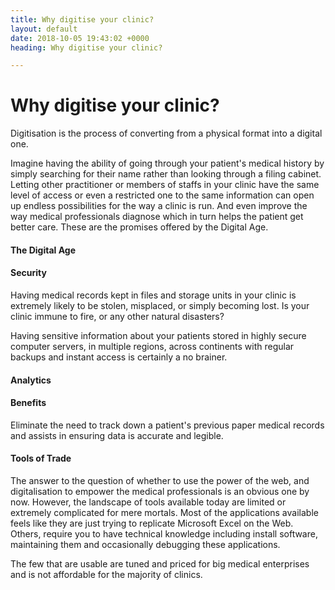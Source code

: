 ```yaml
---
title: Why digitise your clinic?
layout: default
date: 2018-10-05 19:43:02 +0000
heading: Why digitise your clinic?

---
```

# Why digitise your clinic?

Digitisation is the process of converting from a physical format into a digital one.

Imagine having the ability of going through your patient's medical history by simply searching for their name rather than looking through a filing cabinet. Letting other practitioner or members of staffs in your clinic have the same level of access or even a restricted one to the same information can open up endless possibilities for the way a clinic is run. And even improve the way medical professionals diagnose which in turn helps the patient get better care. These are the promises offered by the Digital Age.

#### The Digital Age

#### Security

Having medical records kept in files and storage units in your clinic is extremely likely to be stolen, misplaced, or simply becoming lost. Is your clinic immune to fire, or any other natural disasters?

Having sensitive information about your patients stored in highly secure computer servers, in multiple regions, across continents with regular backups and instant access is certainly a no brainer.

#### Analytics

#### Benefits

Eliminate the need to track down a patient's previous paper medical records and assists in ensuring data is accurate and legible.

#### Tools of Trade

The answer to the question of whether to use the power of the web, and digitalisation to empower the medical professionals is an obvious one by now. However, the landscape of tools available today are limited or extremely complicated for mere mortals. Most of the applications available feels like they are just trying to replicate Microsoft Excel on the Web. Others, require you to have technical knowledge including install software, maintaining them and occasionally debugging these applications. 

The few that are usable are tuned and priced for big medical enterprises and is not affordable for the majority of clinics.
